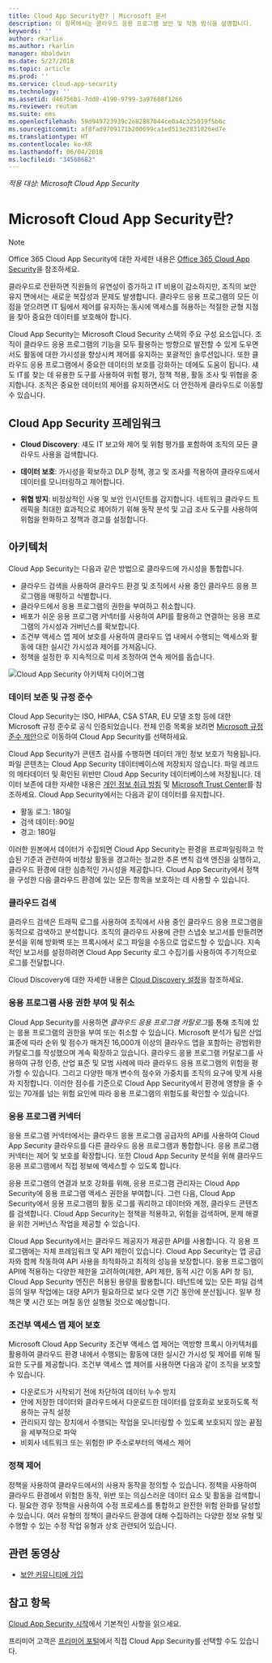 ```yaml
---
title: Cloud App Security란? | Microsoft 문서
description: 이 항목에서는 클라우드 응용 프로그램 보안 및 작동 방식을 설명합니다.
keywords: ''
author: rkarlin
ms.author: rkarlin
manager: mbaldwin
ms.date: 5/27/2018
ms.topic: article
ms.prod: ''
ms.service: cloud-app-security
ms.technology: ''
ms.assetid: d46756b1-7dd8-4190-9799-3a97688f1266
ms.reviewer: reutam
ms.suite: ems
ms.openlocfilehash: 59d949723939c2e82887044ce0a4c325019f5b6c
ms.sourcegitcommit: af8fad9709171b200699ca1ed513e2831826ed7e
ms.translationtype: HT
ms.contentlocale: ko-KR
ms.lasthandoff: 06/04/2018
ms.locfileid: "34568682"
---
```

*적용 대상: Microsoft Cloud App Security*


# <a name="what-is-microsoft-cloud-app-security"></a>Microsoft Cloud App Security란?

> [!NOTE]
> Office 365 Cloud App Security에 대한 자세한 내용은 [Office 365 Cloud App Security](https://support.office.com/article/Get-started-with-Advanced-Management-Security-d9ee4d67-f2b3-42b4-9c9e-c4529904990a)을 참조하세요.

클라우드로 전환하면 직원들의 유연성이 증가하고 IT 비용이 감소하지만, 조직의 보안 유지 면에서는 새로운 복잡성과 문제도 발생합니다. 클라우드 응용 프로그램의 모든 이점을 얻으려면 IT 팀에서 제어를 유지하는 동시에 액세스를 허용하는 적절한 균형 지점을 찾아 중요한 데이터를 보호해야 합니다.  

Cloud App Security는 Microsoft Cloud Security 스택의 주요 구성 요소입니다. 조직이 클라우드 응용 프로그램의 기능을 모두 활용하는 방향으로 발전할 수 있게 도우면서도 활동에 대한 가시성을 향상시켜 제어를 유지하는 포괄적인 솔루션입니다. 또한 클라우드 응용 프로그램에서 중요한 데이터의 보호를 강화하는 데에도 도움이 됩니다. 섀도 IT를 찾는 데 유용한 도구를 사용하여 위험 평가, 정책 적용, 활동 조사 및 위협을 중지합니다. 조직은 중요한 데이터의 제어를 유지하면서도 더 안전하게 클라우드로 이동할 수 있습니다. 

## <a name="the-cloud-app-security-framework"></a>Cloud App Security 프레임워크  

- **Cloud Discovery**: 섀도 IT 보고와 제어 및 위험 평가를 포함하여 조직의 모든 클라우드 사용을 검색합니다.
    
- **데이터 보호**: 가시성을 확보하고 DLP 정책, 경고 및 조사를 적용하여 클라우드에서 데이터를 모니터링하고 제어합니다. 
    
- **위협 방지**: 비정상적인 사용 및 보안 인시던트를 감지합니다. 네트워크 클라우드 트래픽을 최대한 효과적으로 제어하기 위해 동작 분석 및 고급 조사 도구를 사용하여 위험을 완화하고 정책과 경고를 설정합니다.

## <a name="architecture"></a>아키텍처  

Cloud App Security는 다음과 같은 방법으로 클라우드에 가시성을 통합합니다.  

-   클라우드 검색을 사용하여 클라우드 환경 및 조직에서 사용 중인 클라우드 응용 프로그램을 매핑하고 식별합니다.
-   클라우드에서 응용 프로그램의 권한을 부여하고 취소합니다.  
-   배포가 쉬운 응용 프로그램 커넥터를 사용하여 API를 활용하고 연결하는 응용 프로그램의 가시성과 거버넌스를 확보합니다.  
-   조건부 액세스 앱 제어 보호를 사용하여 클라우드 앱 내에서 수행되는 액세스와 활동에 대한 실시간 가시성과 제어를 가져옵니다.
-   정책을 설정한 후 지속적으로 미세 조정하여 연속 제어를 돕습니다.  

![Cloud App Security 아키텍처 다이어그램](./media/proxy-architecture.png)  

### <a name="data-retention--compliance"></a>데이터 보존 및 규정 준수

Cloud App Security는 ISO, HIPAA, CSA STAR, EU 모델 조항 등에 대한 Microsoft 규정 준수로 공식 인증되었습니다. 전체 인증 목록을 보려면 [Microsoft 규정 준수 제안](https://go.microsoft.com/fwlink/?linkid=842039)으로 이동하여 Cloud App Security를 선택하세요.  

Cloud App Security가 콘텐츠 검사를 수행하면 데이터 개인 정보 보호가 적용됩니다. 파일 콘텐츠는 Cloud App Security 데이터베이스에 저장되지 않습니다. 파일 레코드의 메타데이터 및 확인된 위반만 Cloud App Security 데이터베이스에 저장됩니다. 데이터 보존에 대한 자세한 내용은 [개인 정보 취급 방침](http://go.microsoft.com/fwlink/?LinkId=512132) 및 [Microsoft Trust Center](https://www.microsoft.com/TrustCenter/Privacy/You-are-in-control-of-your-data)를 참조하세요.
Cloud App Security에서는 다음과 같이 데이터를 유지합니다. 
 
- 활동 로그: 180일 
- 검색 데이터: 90일 
- 경고: 180일 

이러한 원본에서 데이터가 수집되면 Cloud App Security는 환경을 프로파일링하고 학습된 기준과 관련하여 비정상 활동을 경고하는 정교한 추론 변칙 검색 엔진을 실행하고, 클라우드 환경에 대한 심층적인 가시성을 제공합니다. Cloud App Security에서 정책을 구성한 다음 클라우드 환경에 있는 모든 항목을 보호하는 데 사용할 수 있습니다.  

### <a name="cloud-discovery"></a>클라우드 검색  

클라우드 검색은 트래픽 로그를 사용하여 조직에서 사용 중인 클라우드 응용 프로그램을 동적으로 검색하고 분석합니다. 조직의 클라우드 사용에 관한 스냅숏 보고서를 만들려면 분석을 위해 방화벽 또는 프록시에서 로그 파일을 수동으로 업로드할 수 있습니다. 지속적인 보고서를 설정하려면 Cloud App Security 로그 수집기를 사용하여 주기적으로 로그를 전달합니다.  

Cloud Discovery에 대한 자세한 내용은 [Cloud Discovery 설정](set-up-cloud-discovery.md)을 참조하세요.

### <a name="sanctioning-and-unsanctioning-an-app"></a>응용 프로그램 사용 권한 부여 및 취소  

Cloud App Security를 사용하면 *클라우드 응용 프로그램 카탈로그*를 통해 조직에 있는 응용 프로그램의 권한을 부여 또는 취소할 수 있습니다. Microsoft 분석가 팀은 산업 표준에 따라 순위 및 점수가 매겨진 16,000개 이상의 클라우드 앱을 포함하는 광범위한 카탈로그를 작성했으며 계속 확장하고 있습니다. 클라우드 응용 프로그램 카탈로그를 사용하여 규정 인증, 산업 표준 및 모범 사례에 따라 클라우드 응용 프로그램의 위험을 평가할 수 있습니다. 그리고 다양한 매개 변수의 점수와 가중치를 조직의 요구에 맞게 사용자 지정합니다. 이러한 점수를 기준으로 Cloud App Security에서 환경에 영향을 줄 수 있는 70개를 넘는 위험 요인에 따라 응용 프로그램의 위험도를 확인할 수 있습니다.  

### <a name="app-connectors"></a>응용 프로그램 커넥터  
응용 프로그램 커넥터에서는 클라우드 응용 프로그램 공급자의 API를 사용하여 Cloud App Security 클라우드를 다른 클라우드 응용 프로그램과 통합합니다. 응용 프로그램 커넥터는 제어 및 보호를 확장합니다. 또한 Cloud App Security 분석을 위해 클라우드 응용 프로그램에서 직접 정보에 액세스할 수 있도록 합니다.  

응용 프로그램의 연결과 보호 강화를 위해, 응용 프로그램 관리자는 Cloud App Security에 응용 프로그램 액세스 권한을 부여합니다. 그런 다음, Cloud App Security에서 응용 프로그램의 활동 로그를 쿼리하고 데이터와 계정, 클라우드 콘텐츠를 검색합니다. Cloud App Security는 정책을 적용하고, 위험을 검색하며, 문제 해결을 위한 거버넌스 작업을 제공할 수 있습니다.  

Cloud App Security에서는 클라우드 제공자가 제공한 API를 사용합니다. 각 응용 프로그램에는 자체 프레임워크 및 API 제한이 있습니다. Cloud App Security는 앱 공급자와 함께 작동하여 API 사용을 최적화하고 최적의 성능을 보장합니다. 응용 프로그램이 API에 적용하는 다양한 제한을 고려하여(제한, API 제한, 동적 시간 이동 API 창 등), Cloud App Security 엔진은 허용된 용량을 활용합니다. 테넌트에 있는 모든 파일 검색 등의 일부 작업에는 대량 API가 필요하므로 보다 오랜 기간 동안에 분산됩니다. 일부 정책은 몇 시간 또는 며칠 동안 실행될 것으로 예상합니다.  

### <a name="conditional-access-app-control-protection"></a>조건부 액세스 앱 제어 보호
Microsoft Cloud App Security 조건부 액세스 앱 제어는 역방향 프록시 아키텍처를 활용하여 클라우드 환경 내에서 수행되는 활동에 대한 실시간 가시성 및 제어를 위해 필요한 도구를 제공합니다. 조건부 액세스 앱 제어를 사용하면 다음과 같이 조직을 보호할 수 있습니다. 
-   다운로드가 시작되기 전에 차단하여 데이터 누수 방지
-   안에 저장한 데이터와 클라우드에서 다운로드한 데이터를 암호화로 보호하도록 적용하는 규칙 설정
-   관리되지 않는 장치에서 수행되는 작업을 모니터링할 수 있도록 보호되지 않는 끝점을 세부적으로 파악
-   비회사 네트워크 또는 위험한 IP 주소로부터의 액세스 제어

### <a name="policy-control"></a>정책 제어  

정책을 사용하여 클라우드에서의 사용자 동작을 정의할 수 있습니다. 정책을 사용하여 클라우드 환경에서 위험한 동작, 위반 또는 의심스러운 데이터 요소 및 활동을 검색합니다. 필요한 경우 정책을 사용하여 수정 프로세스를 통합하고 완전한 위험 완화를 달성할 수 있습니다. 여러 유형의 정책이 클라우드 환경에 대해 수집하려는 다양한 정보 유형 및 수행할 수 있는 수정 작업 유형과 상호 관련되어 있습니다.  

## <a name="related-videos"></a>관련 동영상
- [보안 커뮤니티에 가입](https://channel9.msdn.com/Shows/Microsoft-Security/Join-the-Security-Community)

## <a name="see-also"></a>참고 항목  

[Cloud App Security 시작](getting-started-with-cloud-app-security.md)에서 기본적인 사항을 읽으세요.    

프리미어 고객은 [프리미어 포털](https://premier.microsoft.com/)에서 직접 Cloud App Security를 선택할 수도 있습니다.   